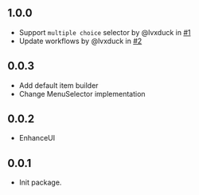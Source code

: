## 1.0.0

* Support `multiple choice` selector by @lvxduck in [#1](https://github.com/lvxduck/adaptive_selector/pull/1)
* Update workflows by @lvxduck in [#2](https://github.com/lvxduck/adaptive_selector/pull/2)

## 0.0.3

* Add default item builder
* Change MenuSelector implementation

## 0.0.2

* EnhanceUI

## 0.0.1

* Init package.

